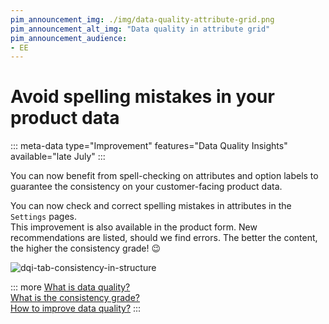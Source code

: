 ```yaml
---
pim_announcement_img: ./img/data-quality-attribute-grid.png
pim_announcement_alt_img: "Data quality in attribute grid"
pim_announcement_audience:
- EE
---
```


# Avoid spelling mistakes in your product data
::: meta-data type="Improvement" features="Data Quality Insights" available="late July"
:::

You can now benefit from spell-checking on attributes and option labels to guarantee the consistency on your customer-facing product data.

You can now check and correct spelling mistakes in attributes in the `Settings` pages.  
This improvement is also available in the product form. New recommendations are listed, should we find errors. The better the content, the higher the consistency grade! :wink:


![dqi-tab-consistency-in-structure](../img/data-quality-spelling-option.png)

::: more
[What is data quality?](../articles/understand-data-quality.html)  
[What is the consistency grade?](../articles/understand-data-quality.html#how-is-consistency-calculated)   
[How to improve data quality?](../articles/improve-data-quality.html)
:::
